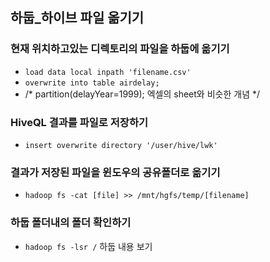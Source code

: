 ## 하둡_하이브 파일 옮기기


### 현재 위치하고있는 디렉토리의 파일을 하둡에 옮기기 
- `load data local inpath 'filename.csv'`
- `overwrite into table airdelay;` 
- /* partition(delayYear=1999); 엑셀의 sheet와 비슷한 개념 */


### HiveQL 결과를 파일로 저장하기
- `insert overwrite directory '/user/hive/lwk'` 

### 결과가 저장된 파일을 윈도우의 공유폴더로 옮기기 
- `hadoop fs -cat [file] >> /mnt/hgfs/temp/[filename]` 


### 하둡 폴더내의 폴더 확인하기 
- `hadoop fs -lsr /`  하둡 내용 보기
